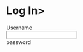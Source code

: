 <!DOCTYPE HTML>
<html>
  <head>
    <title>Halaman Login</title>
    <link rel="stylesheet" href="style.css">
  </head>
  <body>
    <div class="container">
      <h1>Log In></h1>
      <form>
        <label>Username</label><br>
        <input type="text"><br>
        <label>password</label><br>
        <input type="password><br>
          <button>Log in</button>
      </form>
  </body>
</html>
